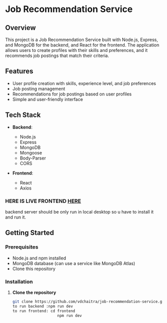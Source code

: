 # Job Recommendation Service

## Overview

This project is a Job Recommendation Service built with Node.js, Express, and MongoDB for the backend, and React for the frontend. The application allows users to create profiles with their skills and preferences, and it recommends job postings that match their criteria.

## Features

- User profile creation with skills, experience level, and job preferences
- Job posting management
- Recommendations for job postings based on user profiles
- Simple and user-friendly interface

## Tech Stack

- **Backend**: 
  - Node.js
  - Express
  - MongoDB
  - Mongoose
  - Body-Parser
  - CORS

- **Frontend**:
  - React
  - Axios
### HERE IS LIVE FRONTEND [HERE](https://job-recommentation-service-xfl3.vercel.app/)
backend server should be only run in local desktop so u have to install it and run it.



## Getting Started

### Prerequisites

- Node.js and npm installed
- MongoDB database (can use a service like MongoDB Atlas)
- Clone this repository

### Installation

1. **Clone the repository**

   ```bash
   git clone https://github.com/vdchaitra/job-recommendation-service.git
   to run backend :npm run dev
   to run frontend: cd frontend
                       npm run dev
   

